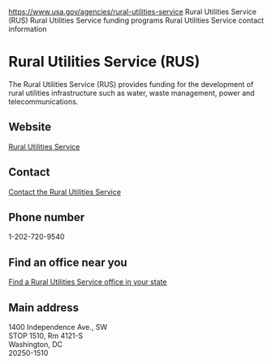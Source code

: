 

https://www.usa.gov/agencies/rural-utilities-service
Rural Utilities Service (RUS)
Rural Utilities Service funding programs
Rural Utilities Service contact information

Rural Utilities Service (RUS)
=============================

The Rural Utilities Service (RUS) provides funding for the development of rural utilities infrastructure such as water, waste management, power and telecommunications.

Website
-------

[Rural Utilities Service](https://www.rd.usda.gov/about-rd/agencies/rural-utilities-service)

Contact
-------

[Contact the Rural Utilities Service](https://www.rd.usda.gov/contact-us/national-office/rus)

Phone number
------------

1-202-720-9540

Find an office near you
-----------------------

[Find a Rural Utilities Service office in your state](https://www.rd.usda.gov/contact-us/state-offices)

Main address
------------

1400 Independence Ave., SW  
STOP 1510, Rm 4121-S  
Washington, DC  
20250-1510
